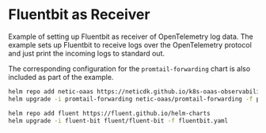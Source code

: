 # Fluentbit as Receiver

Example of setting up Fluentbit as receiver of OpenTelemetry log data. The example sets up
Fluentbit to receive logs over the OpenTelemetry protocol and just print the incoming logs
to standard out.

The corresponding configuration for the `promtail-forwarding` chart is also included as part
of the example.

```sh
helm repo add netic-oaas https://neticdk.github.io/k8s-oaas-observability
helm upgrade -i promtail-forwarding netic-oaas/promtail-forwarding -f promtail-forwarding.yaml

helm repo add fluent https://fluent.github.io/helm-charts
helm upgrade -i fluent-bit fluent/fluent-bit -f fluentbit.yaml 
```
